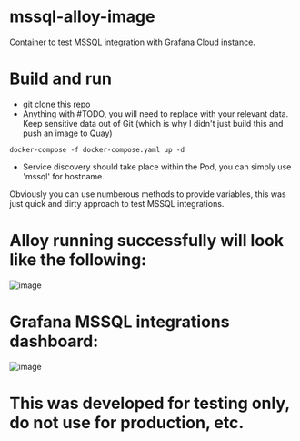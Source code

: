 # mssql-alloy-image

Container to test MSSQL integration with Grafana Cloud instance. 

# Build and run
- git clone this repo 
- Anything with #TODO, you will need to replace with your relevant data. Keep sensitive data out of Git (which is why I didn't just build this and push an image to Quay)
```
docker-compose -f docker-compose.yaml up -d
```
- Service discovery should take place within the Pod, you can simply use 'mssql' for hostname. 


Obviously you can use numberous methods to provide variables, this was just quick and dirty approach to test MSSQL integrations. 

# Alloy running successfully will look like the following:

![image](https://github.com/user-attachments/assets/6194a8aa-038c-435d-ae98-d3dfef5c234a)


# Grafana MSSQL integrations dashboard:


![image](https://github.com/user-attachments/assets/637a81f8-3527-4e97-aaea-501b134241ba)


# This was developed for testing only, do not use for production, etc. 
